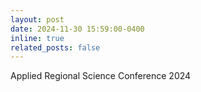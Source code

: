 ```yaml
---
layout: post
date: 2024-11-30 15:59:00-0400
inline: true
related_posts: false
---
```


Applied Regional Science Conference 2024